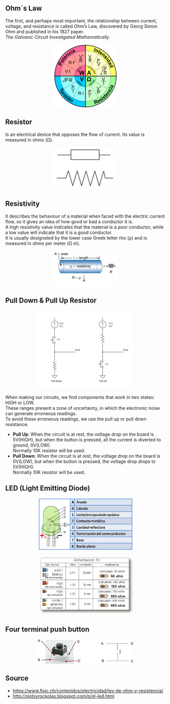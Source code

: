 ## Ohm´s Law  
The first, and perhaps most important, the relationship between current, voltage, and resistance is called Ohm’s Law, discovered by Georg Simon Ohm and published in his 1827 paper.  
_The Galvanic Circuit Investigated Mathematically_.  

<p align="center">  
<img src="images/ohms-law.png" width="200"/>


## Resistor  
Is an electrical device that opposes the flow of current. Its value is measured in ohms (Ω).  

<p align="center">  
<img src="images/resistor-symbol.jpg" width="200"/>  

## Resistivity  
It describes the behaviour of a material when faced with the electric current flow, so it gives an idea of how good or bad a conductor it is.  
A high resistivity value indicates that the material is a poor conductor, while a low value will indicate that it is a good conductor.  
It is usually designated by the lower case Greek letter rho (ρ) and is measured in ohms per meter (Ω m).  

<p align="center">  
<img src="images/resistivity.jfif" width="200"/>

## Pull Down & Pull Up Resistor  

<p align="center">  
<img src="images/pull-up-down-resistor.jpg" width="300"/>  

When making our circuits, we find components that work in two states: HIGH or LOW.  
These ranges present a zone of uncertainty, in which the electronic noise can generate erroneous readings.  
To avoid these erroneous readings, we use the pull up or pull down resistance.  

  - __Pull Up__: When the circuit is at rest, the voltage drop on the board is 5V(HIGH), but when the button is pressed, all the current is diverted to ground, 0V(LOW).  
                 Normally 10K resistor will be used.  
  - __Pull Down__: When the circuit is at rest, the voltage drop on the board is 0V(LOW), but when the button is pressed, the voltage drop drops to 5V(HIGH).  
                 Normally 10K resistor will be used.  
                 
 ## LED (Light Emitting Diode)  
 
 <p align="center">  
<img src="images/LED.png" width="300"/>   
<p align="center">  
<img src="images/LED-resistor.jpg" width="300"/>  

## Four terminal push button  

<p align="center">  
<img src="images/4-terminal-push-button.jfif" width="300"/> 

## Source  
- https://www.fisic.ch/contenidos/electricidad/ley-de-ohm-y-resistencia/  
- http://slotsyrockolas.blogspot.com/p/el-led.html
